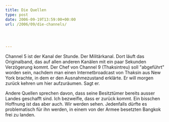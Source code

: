 ```yaml
---
title: Die Quellen
type: post
date: 2006-09-19T13:59:00+00:00
url: /2006/09/die-channels/




---
```

Channel 5 ist der Kanal der Stunde. Der Militärkanal. Dort läuft das Originalband, das auf allen anderen Kanälen mit ein paar Sekunden Verzögerung kommt. Der Chef von Channel 9 (Thaksintreu) soll "abgeführt" worden sein, nachdem man einen Internetbroadcast von Thaksin aus New York brachte, in dem er den Ausnahmezustand erklärte. Er will morgen zurück kehren um hier aufzuräumen. Sagt er.

Andere Quellen sprechen davon, dass seine Besitztümer bereits ausser Landes geschafft sind. Ich bezweifle, dass er zurück kommt. Ein bisschen Hoffnung ist das aber auch. Wir werden sehen. Jedenfalls dürfte es problematisch für ihn werden, in einem von der Armee besetzten Bangkok frei zu landen.
